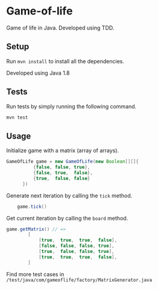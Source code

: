 # Game-of-life

Game of life in Java. Developed using TDD.


## Setup

Run `mvn install` to install all the dependencies.

Developed using Java 1.8


## Tests

Run tests by simply running the following command.

``` java
mvn test
```

## Usage


Initialize game with a matrix (array of arrays).
``` java
GameOfLife game = new GameOfLife(new Boolean[][]{
          {false, false, true},
          {false, true,  false},
          {true,  false, false}
      })
```


Generate next iteration by calling the `tick` method.
``` java
    game.tick()
```


Get current iteration by calling the `board` method.
``` java
game.getMatrix() // =>
        [
            [true,  true,  true,  false],
            [false, false, false, true],
            [true,  false, false, true],
            [true,  true,  true,  false],
        ]
```

Find more test cases in `/test/java/com/gameoflife/factory/MatrixGenerator.java`

